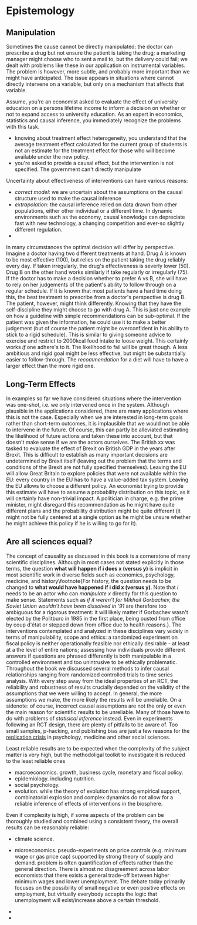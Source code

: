 # Epistemology

## Manipulation
Sometimes the cause cannot be directly manipulated: the doctor can prescribe a drug but not ensure the patient is taking the drug; a marketing manager might choose who to sent a mail to, but the delivery could fail; we dealt with problems like these in our application on instrumental variables.
The problem is however, more subtle, and probably more important than we might have anticipated. The issue appears in situations where cannot directly intervene on a variable, but only on a mechanism that affects that variable.

Assume, you're an economist asked to evaluate the effect of university education on a persons lifetime income to inform a decision on whether or not to expand access to university education.
As an expert in economics, statistics and causal inference, you immediately recognize the problems with this task.
* knowing about treatment effect heterogeneity, you understand that the average treatment effect calculated for the current group of students is not an estimate for the treatment effect for those who will become available under the new policy.
* you're asked to provide a causal effect, but the intervention is not specified. The government can't directly manipulate

Uncertainty about effectiveness of interventions can have various reasons:
* *correct model*: we are uncertain about the assumptions on the causal structure used to make the causal inference
* *extrapolation*: the causal inference relied on data drawn from other populations, either other individual or a different time. In dynamic environments such as the economy, causal knowledge can depreciate fast with new technology, a changing competition and ever-so slightly different regulation.
*

In many circumstances the optimal decision will differ by perspective. Imagine a doctor having two different treatments at hand. Drug A is known to be most effective (100), but relies on the patient taking the drug reliably every day. If taken irregularly, the drug's effectiveness is severly lower (50). Drug B on the other hand works similarly if take regularly or irregularly (75). If the doctor has to make a decision whether to prefer A vs B, she will have to rely on her judgements of the patient's ability to follow through on a regular schedule. If it is known that most patients have a hard time doing this, the best treatment to prescribe from a doctor's perspective is drug B. The patient, however, might think differently. Knowing that they have the self-discipline they might choose to go with drug A.
This is just one example on how a guideline with simple recommendations can be sub-optimal. If the patient was given the information, he could use it to make a better judgement (but of course the patient might be overconfident in his ability to stick to a rigid schedule).
This is similar to giving someone advice to exercise and restrict to 2000kcal food intake to loose weight. This certainly works *if* one adhere's to it. The likelihood to fail will be great though. A less ambitious and rigid goal might be less effective, but might be substantially easier to follow-through. The *recommendation* for a diet will have to have a larger effect than the more rigid one.

## Long-Term Effects
In examples so far we have considered situations where the intervention was one-shot, i.e. we only intervened once in the system. Although plausible in the applications considered, there are many applications where this is not the case. Especially when we are interested in long-term goals rather than short-term outcomes, it is implausible that we would not be able to intervene in the future. Of course, this can partly be alleviated estimating the likelihood of future actions and taken these into account, but that doesn't make sense if we are the actors ourselves.
The British xx was tasked to evaluate the effect of Brexit on British GDP in the years after Brexit. This is difficult to establish as many important decisions are undetermined by Brexit itself (leaving out the problem that the terms and conditions of the Brexit are not fully specified themselves). Leaving the EU will allow Great Britain to explore policies that were not available within the EU: every country in the EU has to have a value-added tax system. Leaving the EU allows to choose a different policy. An economist trying to provide this estimate will have to assume a probability distribution on this topic, as it will certainly have non-trivial impact. A politician in charge, e.g. the prime minister, might disregard this recommendation as he might have quite different plans and the probability distribution might be quite different (it might not be fully centered at a single option as he might be unsure whether he might achieve this policy if he is willing to go for it).  


## Are all sciences equal?

The concept of causality as discussed in this book is a cornerstone of many scientific disciplines. Although in most cases not stated explicitly in those terms, the question **what will happen if i does x (versus y)** is implicit in most scientific work in diverse fields such as economics, psychology, medicine, and history\footnote{For history, the question needs to be changed to **what would have happened if i did x (versus y)**. Note that *i* needs to be an actor who can *manipulate x* directly for this question to make sense. Statements such as *if it weren't for Mikhail Gorbachev, the Soviet Union wouldn't have been dissolved in '91* are therefore too ambiguous for a rigorous treatment: it will likely matter if Gorbachev wasn't elected by the Politburo in 1985 in the first place, being ousted from office by coup d'état or stepped down from office due to health reasons.}.
The interventions contemplated and analyzed in these disciplines vary widely in terms of manipulability, scope and ethics: a randomized experiment on fiscal policy is neither operationally feasible nor ethically desirable - at least at a the level of entire nations; assessing how individuals provide different answers if questions are phrased differently is both manipulable in a controlled environment and too unintrusive to be ethically problematic. Throughout the book we discussed several methods to infer causal relationships ranging from randomized controlled trials to time series analysis. With every step away from the ideal properties of an RCT, the reliability and robustness of results crucially depended on the validity of the assumptions that we were willing to accept. In general, the more assumptions we make, the more likely the results will be unreliable.
On a sidenote: of course, incorrect causal assumptions are not the only or even the main reason for scientific results to be unreliable. Many of those have to do with problems of *statisical inference* instead. Even in experiments following an RCT design, there are plenty of pitfalls to be aware of. Too small samples, p-hacking, and publishing bias are just a few reasons for the [replication crisis](https://en.wikipedia.org/wiki/Replication_crisis) in psychology, medicine and other social sciences.

Least reliable results are to be expected when the complexity of the subject matter is very high, but the methodoligal toolkit to investigate it is reduced to the least reliable ones

* macroeconomics. growth, business cycle, monetary and fiscal policy.
* epidemiology. including nutrition.
* social psychology.
* evolution. while the theory of evolution has strong empirical support, combinatorial explosion and complex dynamics do not allow for a reliable inference of effects of interventions in the biosphere.

Even if complexity is high, if some aspects of the problem can be thoroughly studied and combined using a consistent theory, the overall results can be reasonably reliable:

* climate science.
* microeconomics. pseudo-experiments on price controls (e.g. minimum wage or gas price cap) supported by strong theory of supply and demand. problem is often quantification of effects rather than the general direction. There is almost no disagreement across labor economists that there exists a general trade-off between higher minimum wages and lower unemployment. The debate today primarily focuses on the possibility of small negative or even positive effects on employment, but virtually everybody accepts the logic that unemployment will exist/increase above a certain threshold.
*


*
